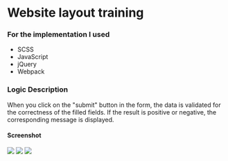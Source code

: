 # Website layout training
### For the implementation I used
- SCSS
- JavaScript
- jQuery
- Webpack

### Logic Description
When you click on the "submit" button in the form, the data is validated for the correctness of the filled fields. If the result is positive or negative, the corresponding message is displayed.

#### Screenshot
<image src="./src/img/Screenshoot1.png">
<image src="./src/img/Screenshoot2.png">
<image src="./src/img/Screenshoot3.png">
